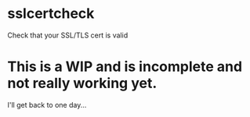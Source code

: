 # sslcertcheck
Check that your SSL/TLS cert is valid


# This is a WIP and is incomplete and not really working yet.

I'll get back to one day...
